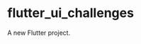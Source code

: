 # flutter_ui_challenges

A new Flutter project.

<!-- <img src="./screenshot/menuitems.jpg" height="300"> -->

<!-- https://www.svgrepo.com/collection/food-and-drinks-flat-icons/ -->